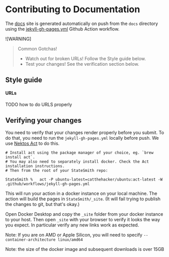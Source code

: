 # Contributing to Documentation

The [docs](/) site is generated automatically on push from the `docs` directory using the [jekyll-gh-pages.yml](/jekyll-gh-pages.yml) Github Action workflow.

![WARNING]
> Common Gotchas!
> * Watch out for broken URLs! Follow the Style guide below.
> * Test your changes! See the verification section below.


## Style guide

#### URLs
TODO how to do URLS properly


## Verifying your changes

You need to verify that your changes render properly before you submit. To do that, you need to run the `jekyll-gh-pages.yml` locally before push. We use [Nektos Act](https://nektosact.com/) to do this.

```
# Install act using the package manager of your choice, eg. `brew install act`.
# You may also need to separately install docker. Check the Act installation instructions.
# Then from the root of your StateSmith repo:

StateSmith %   act -P ubuntu-latest=catthehacker/ubuntu:act-latest -W .github/workflows/jekyll-gh-pages.yml
```

This will run your action in a docker instance on your local machine. The action will build the pages in `StateSmith/_site`. (It will fail trying to publish the changes to git, but that's okay.)

Open Docker Desktop and copy the `_site` folder from your docker instance to your host. Then open `_site` with your browser to verify it looks the way you expect. In particular verify any new links work as expected.

Note: If you are on AMD or Apple Silicon, you will need to specify `--container-architecture linux/amd64`

Note: the size of the docker image and subsequent downloads is over 15GB

